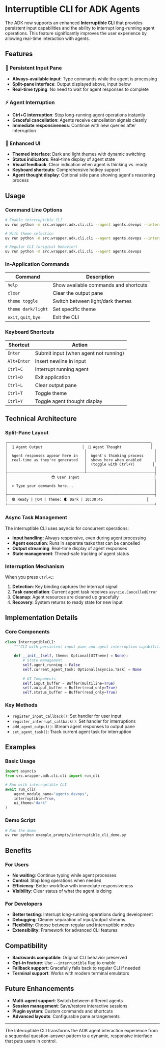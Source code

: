 # Interruptible CLI for ADK Agents

The ADK now supports an enhanced **Interruptible CLI** that provides persistent input capabilities and the ability to interrupt long-running agent operations. This feature significantly improves the user experience by allowing real-time interaction with agents.

## Features

### 🎯 Persistent Input Pane
- **Always-available input**: Type commands while the agent is processing
- **Split-pane interface**: Output displayed above, input below
- **Real-time typing**: No need to wait for agent responses to complete

### ⚡ Agent Interruption
- **Ctrl+C interruption**: Stop long-running agent operations instantly
- **Graceful cancellation**: Agents receive cancellation signals cleanly
- **Immediate responsiveness**: Continue with new queries after interruption

### 🎨 Enhanced UI
- **Themed interface**: Dark and light themes with dynamic switching
- **Status indicators**: Real-time display of agent state
- **Visual feedback**: Clear indication when agent is thinking vs. ready
- **Keyboard shortcuts**: Comprehensive hotkey support
- **Agent thought display**: Optional side pane showing agent's reasoning process

## Usage

### Command Line Options

```bash
# Enable interruptible CLI
uv run python -m src.wrapper.adk.cli.cli --agent agents.devops --interruptible

# With theme selection
uv run python -m src.wrapper.adk.cli.cli --agent agents.devops --interruptible --theme dark

# Regular CLI (original behavior)
uv run python -m src.wrapper.adk.cli.cli --agent agents.devops
```

### In-Application Commands

| Command | Description |
|---------|-------------|
| `help` | Show available commands and shortcuts |
| `clear` | Clear the output pane |
| `theme toggle` | Switch between light/dark themes |
| `theme dark/light` | Set specific theme |
| `exit`, `quit`, `bye` | Exit the CLI |

### Keyboard Shortcuts

| Shortcut | Action |
|----------|--------|
| `Enter` | Submit input (when agent not running) |
| `Alt+Enter` | Insert newline in input |
| `Ctrl+C` | Interrupt running agent |
| `Ctrl+D` | Exit application |
| `Ctrl+L` | Clear output pane |
| `Ctrl+T` | Toggle theme |
| `Ctrl+Y` | Toggle agent thought display |

## Technical Architecture

### Split-Pane Layout

```
┌─────────────────────────────────────────────────────────────────┐
│  🤖 Agent Output                  │  🧠 Agent Thought             │
│                                   │                               │
│  Agent responses appear here in   │  Agent's thinking process     │
│  real-time as they're generated   │  shows here when enabled      │
│                                   │  (toggle with Ctrl+Y)        │
│                                   │                               │
├───────────────────────────────────┴───────────────────────────────┤
│                    😎 User Input                                  │
│                                                                   │
│  > Type your commands here...                                     │
│                                                                   │
├───────────────────────────────────────────────────────────────────┤
│  🟢 Ready | 🧠ON | Theme: 🌒 Dark | 10:30:45                    │
└───────────────────────────────────────────────────────────────────┘
```

### Async Task Management

The interruptible CLI uses asyncio for concurrent operations:

- **Input handling**: Always responsive, even during agent processing
- **Agent execution**: Runs in separate tasks that can be cancelled
- **Output streaming**: Real-time display of agent responses
- **State management**: Thread-safe tracking of agent status

### Interruption Mechanism

When you press `Ctrl+C`:

1. **Detection**: Key binding captures the interrupt signal
2. **Task cancellation**: Current agent task receives `asyncio.CancelledError`
3. **Cleanup**: Agent resources are cleaned up gracefully
4. **Recovery**: System returns to ready state for new input

## Implementation Details

### Core Components

```python
class InterruptibleCLI:
    """CLI with persistent input pane and agent interruption capabilities."""
    
    def __init__(self, theme: Optional[UITheme] = None):
        # State management
        self.agent_running = False
        self.current_agent_task: Optional[asyncio.Task] = None
        
        # UI Components  
        self.input_buffer = Buffer(multiline=True)
        self.output_buffer = Buffer(read_only=True)
        self.status_buffer = Buffer(read_only=True)
```

### Key Methods

- `register_input_callback()`: Set handler for user input
- `register_interrupt_callback()`: Set handler for interruptions
- `add_agent_output()`: Stream agent responses to output pane
- `set_agent_task()`: Track current agent task for interruption

## Examples

### Basic Usage

```python
import asyncio
from src.wrapper.adk.cli.cli import run_cli

# Run with interruptible CLI
await run_cli(
    agent_module_name="agents.devops",
    interruptible=True,
    ui_theme="dark"
)
```

### Demo Script

```bash
# Run the demo
uv run python example_prompts/interruptible_cli_demo.py
```

## Benefits

### For Users
- **No waiting**: Continue typing while agent processes
- **Control**: Stop long operations when needed
- **Efficiency**: Better workflow with immediate responsiveness
- **Visibility**: Clear status of what the agent is doing

### For Developers
- **Better testing**: Interrupt long-running operations during development
- **Debugging**: Cleaner separation of input/output streams
- **Flexibility**: Choose between regular and interruptible modes
- **Extensibility**: Framework for advanced CLI features

## Compatibility

- **Backwards compatible**: Original CLI behavior preserved
- **Opt-in feature**: Use `--interruptible` flag to enable
- **Fallback support**: Gracefully falls back to regular CLI if needed
- **Terminal support**: Works with modern terminal emulators

## Future Enhancements

- **Multi-agent support**: Switch between different agents
- **Session management**: Save/restore interactive sessions
- **Plugin system**: Custom commands and shortcuts
- **Advanced layouts**: Configurable pane arrangements

---

The Interruptible CLI transforms the ADK agent interaction experience from a sequential question-answer pattern to a dynamic, responsive interface that puts users in control. 